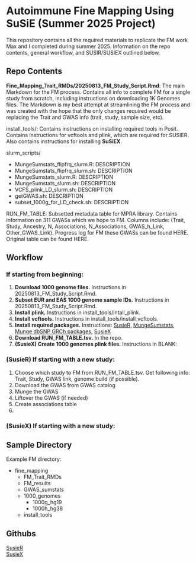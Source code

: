 # Autoimmune Fine Mapping Using SuSiE (Summer 2025 Project)
This repository contains all the required materials to replicate the FM work Max and I completed during summer 2025. Information on the repo contents, general workflow, and SUSIR/SUSIEX outlined below. 

## Repo Contents
**Fine_Mapping_Trait_RMDs/20250813_FM_Study_Script.Rmd**:  The main Markdown for the FM process. Contains all info to complete FM for a single study from scratch, including instructions on downloading 1K Genomes files. The Markdown is my best attempt at streamlining the FM process and was created with the hope that the only changes required would be replacing the Trait and GWAS info (trait, study, sample size, etc). 
  
install_tools/: Contains instructions on installing required tools in Posit. Contains instructions for vcftools and plink, which are required for SUSIER. Also contains instructions for installing **SuSiEX**.  

slurm_scripts/
- MungeSumstats_flipfrq_slurm.R: DESCRIPTION  
- MungeSumstats_flipfrq_slurm.sh: DESCRIPTION  
- MungeSumstats_slurm.R: DESCRIPTION  
- MungeSumstats_slurm.sh: DESCRIPTION  
- VCFS_plink_LD_slurm.sh: DESCRIPTION  
- getGWAS.sh: DESCRIPTION  
- subset_1000g_for_LD_check.sh: DESCRIPTION  
  
RUN_FM_TABLE: Subsetted metadata table for MPRA library. Contains information on 311 GWASs which we hope to FM. Columns include: (Trait, Study, Ancestry, N, Associations, N_Associations, GWAS_h_Link, Other_GWAS_Link). Progress log for FM these GWASs can be found HERE. Original table can be found HERE. 

## Workflow
### If starting from beginning:
1. **Download 1000 genome files.** Instructions in 20250813_FM_Study_Script.Rmd.
2. **Subset EUR and EAS 1000 genome sample IDs.** Instructions in 20250813_FM_Study_Script.Rmd.
3. **Install plink.** Instructions in install_tools/intall_plink.
4. **Install vcftools.** Instructions in install_tools/install_vcftools.
5. **Install required packages.** Instructions: [SusieR](https://github.com/stephenslab/susieR), [MungeSumstats](https://www.bioconductor.org/packages/release/bioc/html/MungeSumstats.html), [Munge dbSNP GRCh packages](https://www.bioconductor.org/packages/devel/bioc/vignettes/MungeSumstats/inst/doc/MungeSumstats.html), [SusieX](https://github.com/getian107/SuSiEx)
6. **Download RUN_FM_TABLE.tsv.** In the repo.
7. **(SusieX) Create 1000 genomes plink files.** Instructions in BLANK:

### (SusieR) If starting with a new study: 
1. Choose which study to FM from RUN_FM_TABLE.tsv. Get following info: Trait, Study, GWAS link, genome build (if possible).
2. Download the GWAS from GWAS catalog
3. Munge the GWAS
4. Liftover the GWAS (if needed)
5. Create associations table
6. 

### (SusieX) If starting with a new study: 


## Sample Directory
Example FM directory:
- fine_mapping
    - FM_Trait_RMDs
    - FM_results
    - GWAS_sumstats
    - 1000_genomes
        - 1000g_hg19
        - 1000h_hg38
    - install_tools

## Githubs
[SusieR](https://stephenslab.github.io/susieR/)  
[SusieX](https://github.com/getian107/SuSiEx)

